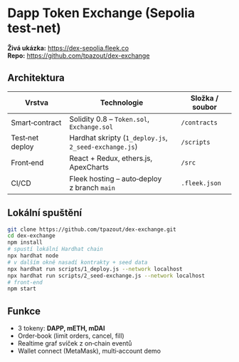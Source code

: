 # Dapp Token Exchange (Sepolia test‑net)

**Živá ukázka:** https://dex-sepolia.fleek.co  
**Repo:** https://github.com/tpazout/dex-exchange

## Architektura
| Vrstva | Technologie | Složka / soubor |
|--------|-------------|-----------------|
| Smart‑contract | Solidity 0.8 – `Token.sol`, `Exchange.sol` | `/contracts` |
| Test‑net deploy | Hardhat skripty (`1_deploy.js`, `2_seed-exchange.js`) | `/scripts` |
| Front‑end | React + Redux, ethers.js, ApexCharts | `/src` |
| CI/CD | Fleek hosting – auto‑deploy z branch `main` | `.fleek.json` |

## Lokální spuštění
```bash
git clone https://github.com/tpazout/dex-exchange.git
cd dex-exchange
npm install
# spustí lokální Hardhat chain
npx hardhat node
# v dalším okně nasadí kontrakty + seed data
npx hardhat run scripts/1_deploy.js --network localhost
npx hardhat run scripts/2_seed-exchange.js --network localhost
# front‑end
npm start
```

## Funkce
* 3 tokeny: **DAPP, mETH, mDAI**
* Order‑book (limit orders, cancel, fill)
* Realtime graf svíček z on‑chain eventů
* Wallet connect (MetaMask), multi‑account demo
